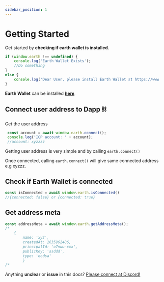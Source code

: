 ```yaml
---
sidebar_position: 1
---
```


# Getting Started

Get started by **checking if earth wallet is installed**.

```js
if (window.earth !== undefined) {
    console.log('Earth Wallet Exists');
    //Do something
}
else {
    console.log('Dear User, please install Earth Wallet at https://www.earthwallet.io/');
}
```

**Earth Wallet** can be installed **[here](https://earthwallet.io)**.

## Connect user address to Dapp ⛓️

Get the user address

```js
 const account = await window.earth.connect();
 console.log('ICP account: ' + account);
 //account: xyzzzz
```

Getting user address is very simple and by calling `earth.connect()`

Once connected, calling `earth.connect()` will give same connected address e.g xyzzz.

## Check if Earth Wallet is connected

```js
const isConnected = await window.earth.isConnected()
//{connected: false} or {connected: true}
```

## Get address meta

```js
const addressMeta = await window.earth.getAddressMeta();
/*
    {
        name: 'xyz',
        createdAt: 1635962486,
        principalId: 'o7nwu-xxx',
        publicKey: 'asddd',
        type: 'ecdsa'
        }
/*
```


Anything **unclear** or **issue** in this docs? [Please connect at Discord!](https://discord.gg/bPBN9qShUr)

